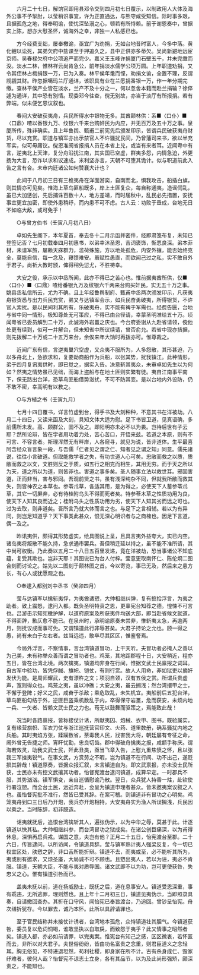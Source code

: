 <!-- { "loadSidebar": true } -->
　　六月二十七日，解饷官即用县邓令交到四月初七日覆示，以制政用人大体及海外公事不予掣肘，以莹稍识事宜，许为正直通达，与熊守咸受知信。际时事多艰，且据孤危之地，得奉明谕，使忧深坠溺之心，顿若有所恃赖。前于谢恩奏中，曾据实上陈，想亦大慰圣怀，诚海外之幸，非独一人私感已也。

　　方今经费支绌，屡奉檄谕，亟宜广为劝捐，无如台地昔时富人，今多中落。黄化鲤以讼死，其弟欠府中盐课至于押追久之，县中正供亦多蒂欠。吴尚新避地远宦京师。吴春禄欠府中公项追严而完少。嘉义王玉峰许捐厦门石壁五千，并未完缴而没。淡水二林，惟林祥云尚肯急公，前年捐淡水儒学公项万圆。上年职道劝捐，又令其侄林占梅捐银一万，已为入奏。林平侯年耄而悭，劝捐文谕，全置不理，反谓觊觎其财。昨忽据噶玛兰厅通详，该职具有业在兰愿捐番银一万，作一年分期完缴。查林平侯产业皆在淡水，兰产不及十分之一，何以忽舍本籍而赴兰捐输？徐倅遽为通详，其中恐有别情。现委邓今往查，傥无别故，亦当于淡厅有所报捐。若有弊端，似未便乞恩议叙也。

　　春间大安破获夷舟，兵民所得水中银物无多。其酋颠林供：系■〈口仆〉■〈口鼎〉喳以番银九万、纹银六千来台购奸民为内应，并无百万及五十万之事。泉厦所传，殊非确实。且上年鲁舆、甄甫二前宪先后颁发印示，皆谓兵民破获夷舟财货，尽以充赏。职道与镇军亦出示禁官人不许骚扰民间，乃曾藩司来书，欲以半充军实，似可毋庸议。傥恩准闽省报捐人员在本省上兑，或当有来者耳。近闻粤中有言，逆夷北上天津，复分舟沿扰江南，其实国已空虚，群夷多怨，内情急迫，外更扬为大言，恐诈以求和议速成。米利坚亦言，天朝不可堕其诡计。似与职道前此入告之言有合。未审内廷诸公如何赞襄大计也？

　　此间于八月初三日有三桅夷舟在洋面游奕，自南而北，惧我攻击，船插白旗，则其情亦可见矣。惟海上草鸟匪船既多，岸上土匪复众，每自称通夷，造谣伺乱，虽已大加惩创，先后捕诛百数十人，地方差靖，而时届秋中，乱民必先措置，安抚事宜更宜加密，即使外患稍纾，而内患不可不虑。古人云：功败于垂成，台地无日不如临大敌，或可免乎！

　　○与曾方伯书（壬寅八月初八日）

　　卓如先生阁下，本年夏首，奉去冬十二月示函并密件，经即肃笺布复，未知已登签记否？七月初载奉四月初惠书，以弟幸沐圣恩，吉词褒饰，惭恧良深。弟本菲材，未谙军旅，屡赖天庥群力，滥荷殊施，方以地处孤危，内安外攘，能否始终克全，莫能自信，每一念及，寝馈难安。虽赋性愚直，而欲闻己过之私，实不敢自外于君子。尚祈大教时颁，俾得稍免愆尤，不胜祷幸。

　　大安之役，承示以中丞所闻，此亦不得已之苦心也。惟前据夷酋所供，仅■〈口仆〉■〈口鼎〉喳给番银九万及纹银六千两来台购买奸民，实无五十万之事。姚县丞私信所云，尤为不确。且上年经鲁舆制府、甄甫中丞两次颁发印示，凡获夷舟银货悉与出力兵民充赏，弟又与达镇军会示，如兵民奋勇破夷，所得银货，不许官人索扰。是以民间利其所有，乐破夷舟，实不能有裨于军需也。经费告匮，台地与省中同一情形，极知尊处无可策应，不得已由台径请，幸蒙圣明准给五十万。顷闻粤省已委员解到二十万，此诚海外岩畺之庆也。今台府委谢从九赴省请领，傥他处更有续到，似可一并解台，但未知省中所议续请，曾否俞允。若省中现亦拮据，则先拨解二十万或二十五万来台，余俟来年大饷时再拨亦可。惟尊裁之。

　　近闻广东有信，言逆夷巢穴空虚，又众夷不服所为，人多怨散，其形甚迫，乃以多舟北上，急欲求和，复要劫商船作为兵船，以张其势，扰我镇江。此种情形，弟于四月复讯夷供时，即已觉之，据实入告。决意斩其夷众，未审卓如先生以为何如？然夷之情势虽已见绌，而海上盗船与在地土匪则实繁有徒。夷自江南事平南下，保无路出台洋，恐草鸟匪船借势滋扰，不可不防其变。是以台地内外设防，仍不敢不密，幸高明有以教之。 

　　○与方植之书（壬寅九月）

　　七月十四日覆书，详言竹虚到台，得手书及大刻种种，不意其书在洋被劫。八月二十四日，又读来函及大刻，具知文体大适为慰。足下书皆卫道，见真语确，多前儒所未发。高、顾群公，固不及之。即阳明亦未必不以为畏。岂待后世有子云耶？然所论辩，皆在学者用功着力处，苦心苦口，开悟来兹。若道之本原，则有不可言、不容言者。斯理浑然无有畔岸，人各窥寻，就见为说，皆非道体。生平最喜阿含经众盲言象一段，与吾儒「仁者见之谓之仁、知者见之谓之知」同意。儒先诸说，往往小言破道。但取能救学者之失，有功世道人心可矣。忠敝而救之以质，质敝而救之以文，文胜则反之于质，如五行之相克而相生，其用无穷。而于天之所以为天，道之所以为道，则皆非也。害道之事多矣。圣人随事立法以救世耳。邪固害道，正而非当，害与邪同。吾观前贤之书，虽有浅深纯杂不同，但就我所敝而救其失，则皆神农之本草也。参苓朮草，各适其用，是为得之，必使天下人蓄参苓朮草，其它一切屏弃，必有待桂附乌头不得而死者矣。特参苓木草之性质功用为良，使天下人知其良而近之；桂附乌头之性质功用为劣，使天下人知其劣而远之可也。过为去取，则非道矣。吾所言乃就大体而言之也。与足下之言相辅。若以为有异同，则岂足知道乎？天下事类此甚众，恨无深心明识者与之商榷也。因足下言道，偶一及之。

　　昨讯夷供，颇得其形势虚实，绘具图说上呈，且具言夷外益夸大，实已内空。诸岛夷将叛散不能久持，急求通市罢兵。吾但稍迁延以持之，虽不能不准所请，其中尚可权衡。乃此奏以五月二十八日五百里发递，竟在洋被劫，恐当事诸公不知底蕴，复受其欺也。岂非天耶！其图说已为台人付梓。莹意更取南怀仁、陈伦烱二图合刻而讨论之。姑先以二图刻于颠林图之首。今以寄览，事已无及，然后来之患方长，有心人或犹愿观之也。

　　○奉逮入都别刘中丞书（癸卯四月）

　　莹与达镇军以擒斩夷俘，为夷酋谲愬，大帅相继纠弹，复有摭拾浮言，为夷之助者。致上震怒，逮问入都。既负圣明特贲之恩，更辜宪台知荐之德。惶悚不可言也。吕游击示知宪檄护解，以道府原案及所获夷件均送大部，即当赴省候文就道，不得面辞，歉仄愈不能已。在泉州时，承明谕原奏未尝非，惟斩夷太急，再逾两月，则抚议成而事可免。又谓镇道此行非辱甚矣。大君子持论之允也。顾一得之愚，尚有未白于左右者。兹当远违，敢卒尽其区区，惟鉴詧焉。

　　今局外浮言，不察情事，言台湾镇道冒功，上干天听。夫冒功者必掩人之善以为己美，未有称举众善而谓之冒功者也。鸡笼，其地距郡程十日，大安稍近，程亦五日，皆在台湾北境。两次擒夷，镇道均非身在行间，惟据文武士民禀报之词耳。自古军中验功，皆凭俘馘、旗帜、铠仗，有则行赏。故人人用命，非如狱吏以摘奸发伏为能。是周师耀武，史有漂杵之文；项羽自颈，汉有五侯之赏。所谓兵贵虚声，宽则得众也。鸡笼之夷，虽以冲礁；大安之夷，虽云搁浅；然台湾擐甲之士，不懈于登陴；好义之民，咸奋于杀敌；乘危取乱，未失机宜。夷船前后五犯台洋，草鸟匪船勾结于外，逆匪巨盗乘机数乱于内，卒得保守岩畺，危而获安，未烦内地一兵、一矢者、皆赖文武士民之力也。苟无以鼓舞而驱策之，焉能致此哉！

　　况当时各路禀报，皆称接仗计诱，所献夷囚、炮械、衣甲、图书，既验属实，复有缘营旗帜、军衣刀仗与浙江巡抚营官印文、火药、道里数册，确系骚扰内地之兵船。其时夷焰方张，蹂躏数省，荼毒我人民，戕害我大将，朝廷屡有专征之命，阃外曾无告捷之师。宵盰忧勤，忠良切齿。郡中得破舟擒夷之报，咸额手称庆。谓海若效灵，助我文武士民，歼此丑类，亟当飞章入告，上慰九重焦愤之怀，且以张我三军挫夷锐气。在事文武，方赏劳之不暇，岂为镇道不在行间、功不出己，遂贬损其辞哉！镇道原奏，皆据众报汇叙，未言镇道自为。即文武禀报，亦未没士民所获，士民亦未有控文武攘其功者。怡督宪渡台逮问镇道，成算早定。一时郡兵不服，其势汹汹。镇军惧变，亲自巡循慰谕乃散。翌日，众兵犹人持香一炷，赴钦使行署泣愬。而全台土民，远近奔赴，佥呈为镇道申理者甚众。皆未邀夷案议叙之人也。虽怡督宪批不准行，然皆已受其辞。在案可稽。则镇道非有冒功之心明矣。鸡笼夷舟到口三日后乃开炮，我兵亦开炮相持。大安夷舟实为渔人所误搁浅，兵民因以乘之。当时陈辞，初非臆造。

　　讵夷就抚后，追恨台湾擒斩其人，遍张伪示，以为中华之辱，莫甚于此。计逐镇道以快其私。大帅相继纠参，而台湾冒功之狱成矣。在诸公创巨痛深，以为甫得休息，深惧再启兵戎。谋国之意，夫岂有他？正月二十五日，怡宪渡台至郡。二十六日，传旨逮问。以所访闻，令镇道具辞。莹与镇军熟计夷人强梁反复，今一切已权宜区处，肤愬之辞，非口舌所能折辩。镇道不去，而夷或至，必不能听其所为，夷或别有邀求，又烦圣廑，大局诚不可不顾也。且愬出夷人，若以为诬，夷必不肯服。镇道，天朝大臣，不能与夷对质辱国。诸文武即不以为功，岂可更使获咎，失忠义之心。惟有镇道引咎而已。

　　盖夷未抚以前，道在扬威励士，既抚之后，道在息事安人。镇道受恩深重，事有乖违，无所逃罪，理则然也。且上年十二月初三日，镇道见夷伪示，当即照录具奏，自请撤回查办。其折在口守风，闻怡宪已奉旨渡台，乃追回。曾钞呈怡宪。舟次缮折犹存。今以罪去，诚乃本怀。此所以具辞请罪也。

　　至于官民结称并未接仗计诱者，台湾地本孤危，众恃镇道壮其胆气。今镇道获咎，委员复以危词恫喝，谁敢坚执以自取戾，而致怨于夷乎？此又情事之昭然者矣。镇道入都，亦必如前请罪，以完夷案。惟宪台有知己之感，区区微衷，若怀匿而去，非所以对大君子。夫世俗纷纷，皆由功名富贵之念重，则君臣道义之念轻耳。胸无俗见，不特进退坦然，苟利社稷，即身家在所不计。古有杀身成仁、毁家纾难者，彼何人哉？怡督宪不谅志士立身，各有其品节，以为及此尚形强矫，颇深责之，不能辩也。


